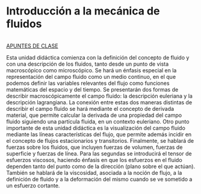 # Introducción a la mecánica de fluidos

```{tableofcontents}
```

[APUNTES DE CLASE](https://github.com/navasmontilla/site/blob/master/teaching/1.Fluidos_fluir.pdf)

Esta unidad didáctica comienza con la definición del concepto de fluido y con una descripción de los fluidos, tanto desde un punto de vista macroscópico como microscópico. Se hará un énfasis especial en la representación del campo fluido como un medio continuo, en el que podemos definir las variables relevantes del flujo como funciones matemáticas del espacio y del tiempo. Se presentarán dos formas de describir macroscópicamente el campo fluido: la descripción euleriana y la descripción lagrangiana. La conexión entre estas dos maneras distintas de describir el campo fluido se hará mediante el concepto de derivada material, que permite calcular la derivada de una propiedad del campo fluido siguiendo una partícula fluida, en un contexto euleriano. Otro punto importante de esta unidad didáctica es la visualización del campo fluido mediante las líneas características del flujo, que permite además incidir en el concepto de flujos estacionarios y transitorios. Finalmente, se hablará de fuerzas sobre los fluidos, que incluyen fuerzas de volumen, fuerzas de superficie y fuerzas de línea. Para las segundas se introducirá el tensor de esfuerzos viscosos, haciendo énfasis en que los esfuerzos en el fluido dependen tanto del punto como de la dirección (plano sobre el que actúan). También se hablará de la viscosidad, asociada a la noción de flujo, a la definición de fluido y a la deformación del mismo cuando se ve sometido a un esfuerzo cortante.

